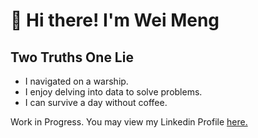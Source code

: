 # 👋 Hi there! I'm Wei Meng 

## Two Truths One Lie
- I navigated on a warship.
- I enjoy delving into data to solve problems.
- I can survive a day without coffee.

Work in Progress. You may view my Linkedin Profile [here.](https://www.linkedin.com/in/weimengng/)


